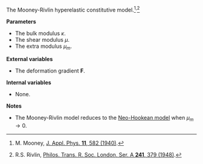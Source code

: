 The Mooney-Rivlin hyperelastic constitutive model.[^mooney1940]<sup>,</sup>[^rivlin1948]

[^mooney1940]: M. Mooney, [J. Appl. Phys. **11**, 582 (1940)](https://doi.org/10.1063/1.1712836).
[^rivlin1948]: R.S. Rivlin, [Philos. Trans. R. Soc. London, Ser. A **241**, 379 (1948)](https://doi.org/10.1098/rsta.1948.0024).

**Parameters**
- The bulk modulus $`\kappa`$.
- The shear modulus $`\mu`$.
- The extra modulus $`\mu_m`$.

**External variables**
- The deformation gradient $`\mathbf{F}`$.

**Internal variables**
- None.

**Notes**
- The Mooney-Rivlin model reduces to the [Neo-Hookean model](NeoHookean) when $`\mu_m\to 0`$.
